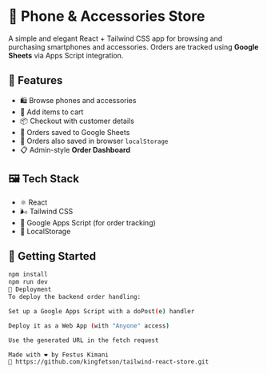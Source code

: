 # 📱 Phone & Accessories Store

A simple and elegant React + Tailwind CSS app for browsing and purchasing smartphones and accessories. Orders are tracked using **Google Sheets** via Apps Script integration.

## 🚀 Features

- 🛍️ Browse phones and accessories
- 🛒 Add items to cart
- 📦 Checkout with customer details
- 🧾 Orders saved to Google Sheets
- 💾 Orders also saved in browser `localStorage`
- 📋 Admin-style **Order Dashboard**

## 🖼️ Tech Stack

- ⚛️ React
- 🌬️ Tailwind CSS
- 🔗 Google Apps Script (for order tracking)
- 💽 LocalStorage

## 📂 Getting Started

```bash
npm install
npm run dev
📡 Deployment
To deploy the backend order handling:

Set up a Google Apps Script with a doPost(e) handler

Deploy it as a Web App (with "Anyone" access)

Use the generated URL in the fetch request

Made with ❤️ by Festus Kimani
🔗 https://github.com/kingfetson/tailwind-react-store.git